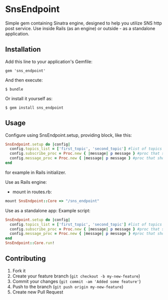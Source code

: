 # SnsEndpoint

Simple gem containing Sinatra engine, designed to help you utilize SNS http post service.
Use inside Rails (as an engine) or outside - as a standalone application.

## Installation

Add this line to your application's Gemfile:

    gem 'sns_endpoint'

And then execute:

    $ bundle

Or install it yourself as:

    $ gem install sns_endpoint

## Usage

Configure using SnsEndpoint.setup, providing block, like this:
```ruby
SnsEndpoint.setup do |config|
  config.topics_list = ['first_topic', 'second_topic'] #list of topics that endpoint should respond to subscription request
  config.subscribe_proc = Proc.new { |message| p message } #proc that should be executed when subscribe request got received and responded to, passed argument is message (json object)
  config.message_proc = Proc.new { |message| p message } #proc that should be executed when message got send to endpoint
end
```

for example in Rails initializer.

Use as Rails engine:

* mount in routes.rb:
```ruby
mount SnsEndpoint::Core => "/sns_endpoint"
```

Use as a standalone app:
Example script:
```ruby
SnsEndpoint.setup do |config|
  config.topics_list = ['first_topic', 'second_topic'] #list of topics that endpoint should respond to subscription request
  config.subscribe_proc = Proc.new { |message| p message } #proc that should be executed when subscribe request got received and responded to, passed argument is message (json object)
  config.message_proc = Proc.new { |message| p message } #proc that should be executed when message got send to endpoint
end
SnsEndpoint::Core.run!
```

## Contributing

1. Fork it
2. Create your feature branch (`git checkout -b my-new-feature`)
3. Commit your changes (`git commit -am 'Added some feature'`)
4. Push to the branch (`git push origin my-new-feature`)
5. Create new Pull Request
